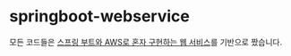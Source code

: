 # springboot-webservice

모든 코드들은 [스프링 부트와 AWS로 혼자 구현하는 웹 서비스](http://www.yes24.com/Product/Goods/83849117)를 기반으로 짰습니다.
